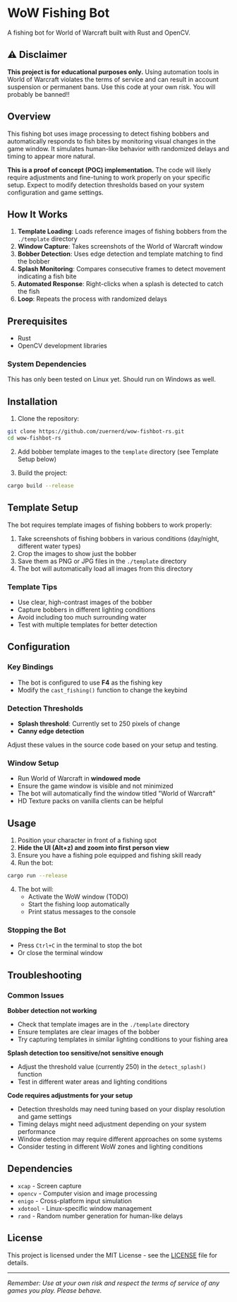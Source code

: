 # WoW Fishing Bot

A fishing bot for World of Warcraft built with Rust and OpenCV.

## ⚠️ Disclaimer

**This project is for educational purposes only.** Using automation tools in World of Warcraft violates the terms of service and can result in account suspension or permanent bans. Use this code at your own risk. You will probably be banned!!

## Overview
This fishing bot uses image processing to detect fishing bobbers and automatically responds to fish bites by monitoring visual changes in the game window. It simulates human-like behavior with randomized delays and timing to appear more natural.

**This is a proof of concept (POC) implementation.** The code will likely require adjustments and fine-tuning to work properly on your specific setup. Expect to modify detection thresholds based on your system configuration and game settings.
## How It Works

1. **Template Loading**: Loads reference images of fishing bobbers from the `./template` directory
2. **Window Capture**: Takes screenshots of the World of Warcraft window
3. **Bobber Detection**: Uses edge detection and template matching to find the bobber
4. **Splash Monitoring**: Compares consecutive frames to detect movement indicating a fish bite
5. **Automated Response**: Right-clicks when a splash is detected to catch the fish
6. **Loop**: Repeats the process with randomized delays

## Prerequisites

- Rust
- OpenCV development libraries

### System Dependencies

This has only been tested on Linux yet. Should run on Windows as well.

## Installation

1. Clone the repository:
```bash
git clone https://github.com/zuernerd/wow-fishbot-rs.git
cd wow-fishbot-rs
```

2. Add bobber template images to the `template` directory (see Template Setup below)

3. Build the project:
```bash
cargo build --release
```

## Template Setup

The bot requires template images of fishing bobbers to work properly:

1. Take screenshots of fishing bobbers in various conditions (day/night, different water types)
2. Crop the images to show just the bobber
3. Save them as PNG or JPG files in the `./template` directory
4. The bot will automatically load all images from this directory

### Template Tips
- Use clear, high-contrast images of the bobber
- Capture bobbers in different lighting conditions
- Avoid including too much surrounding water
- Test with multiple templates for better detection

## Configuration

### Key Bindings
- The bot is configured to use **F4** as the fishing key
- Modify the `cast_fishing()` function to change the keybind

### Detection Thresholds
- **Splash threshold**: Currently set to 250 pixels of change
- **Canny edge detection**

Adjust these values in the source code based on your setup and testing.

### Window Setup
- Run World of Warcraft in **windowed mode**
- Ensure the game window is visible and not minimized
- The bot will automatically find the window titled "World of Warcraft"
- HD Texture packs on vanilla clients can be helpful

## Usage

1. Position your character in front of a fishing spot
2. **Hide the UI (Alt+z) and zoom into first person view**
3. Ensure you have a fishing pole equipped and fishing skill ready
4. Run the bot:
```bash
cargo run --release
```

4. The bot will:
   - Activate the WoW window (TODO)
   - Start the fishing loop automatically
   - Print status messages to the console

### Stopping the Bot
- Press `Ctrl+C` in the terminal to stop the bot
- Or close the terminal window

## Troubleshooting

### Common Issues

**Bobber detection not working**
- Check that template images are in the `./template` directory
- Ensure templates are clear images of the bobber
- Try capturing templates in similar lighting conditions to your fishing area

**Splash detection too sensitive/not sensitive enough**
- Adjust the threshold value (currently 250) in the `detect_splash()` function
- Test in different water areas and lighting conditions

**Code requires adjustments for your setup**
- Detection thresholds may need tuning based on your display resolution and game settings
- Timing delays might need adjustment depending on your system performance
- Window detection may require different approaches on some systems
- Consider testing in different WoW zones and lighting conditions

## Dependencies

- `xcap` - Screen capture
- `opencv` - Computer vision and image processing
- `enigo` - Cross-platform input simulation
- `xdotool` - Linux-specific window management
- `rand` - Random number generation for human-like delays

## License

This project is licensed under the MIT License - see the [LICENSE](LICENSE) file for details.

---

*Remember: Use at your own risk and respect the terms of service of any games you play. Please behave.*
